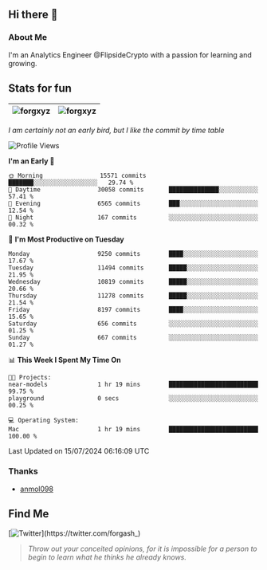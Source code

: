 ## Hi there 👋

### About Me

I'm an Analytics Engineer @FlipsideCrypto with a passion for learning and growing.
  
## Stats for fun

| <img align="center" src="https://github-readme-streak-stats.herokuapp.com/?user=forgxyz&theme=tokyonight" alt="forgxyz" /> | <img align="center" src="https://github-readme-stats.vercel.app/api?username=forgxyz&theme=tokyonight&show_icons=true" alt="forgxyz" /> |
| ------------- |------------- |

*I am certainly not an early bird, but I like the commit by time table*  

<!--START_SECTION:waka-->
![Profile Views](http://img.shields.io/badge/Profile%20Views-0-blue)

**I'm an Early 🐤** 

```text
🌞 Morning                15571 commits       ███████░░░░░░░░░░░░░░░░░░   29.74 % 
🌆 Daytime                30058 commits       ██████████████░░░░░░░░░░░   57.41 % 
🌃 Evening                6565 commits        ███░░░░░░░░░░░░░░░░░░░░░░   12.54 % 
🌙 Night                  167 commits         ░░░░░░░░░░░░░░░░░░░░░░░░░   00.32 % 
```
📅 **I'm Most Productive on Tuesday** 

```text
Monday                   9250 commits        ████░░░░░░░░░░░░░░░░░░░░░   17.67 % 
Tuesday                  11494 commits       █████░░░░░░░░░░░░░░░░░░░░   21.95 % 
Wednesday                10819 commits       █████░░░░░░░░░░░░░░░░░░░░   20.66 % 
Thursday                 11278 commits       █████░░░░░░░░░░░░░░░░░░░░   21.54 % 
Friday                   8197 commits        ████░░░░░░░░░░░░░░░░░░░░░   15.65 % 
Saturday                 656 commits         ░░░░░░░░░░░░░░░░░░░░░░░░░   01.25 % 
Sunday                   667 commits         ░░░░░░░░░░░░░░░░░░░░░░░░░   01.27 % 
```


📊 **This Week I Spent My Time On** 

```text
🐱‍💻 Projects: 
near-models              1 hr 19 mins        █████████████████████████   99.75 % 
playground               0 secs              ░░░░░░░░░░░░░░░░░░░░░░░░░   00.25 % 

💻 Operating System: 
Mac                      1 hr 19 mins        █████████████████████████   100.00 % 
```


 Last Updated on 15/07/2024 06:16:09 UTC
<!--END_SECTION:waka-->

### Thanks
 - [anmol098](https://github.com/anmol098/waka-readme-stats/)
  
## Find Me
[![Twitter](https://img.shields.io/twitter/url/https/twitter.com/forgash_.svg?style=social&label=Follow%20%40forgash_)](https://twitter.com/forgash_)


> *Throw out your conceited opinions, for it is impossible for a person to begin to learn what he thinks he already knows.* 
